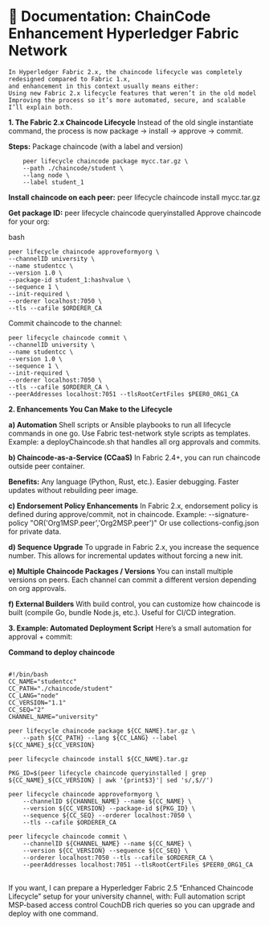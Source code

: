 # 📘 **Documentation: ChainCode Enhancement Hyperledger Fabric Network**
    In Hyperledger Fabric 2.x, the chaincode lifecycle was completely redesigned compared to Fabric 1.x,
    and enhancement in this context usually means either:
    Using new Fabric 2.x lifecycle features that weren’t in the old model
    Improving the process so it’s more automated, secure, and scalable
    I’ll explain both.

**1. The Fabric 2.x Chaincode Lifecycle**
    Instead of the old single instantiate command, the process is now package → install → approve → commit.

**Steps:**
    Package chaincode (with a label and version)

        peer lifecycle chaincode package mycc.tar.gz \
        --path ./chaincode/student \
        --lang node \
        --label student_1

**Install chaincode on each peer:**
    peer lifecycle chaincode install mycc.tar.gz

**Get package ID:**
    peer lifecycle chaincode queryinstalled
    Approve chaincode for your org:

bash

    peer lifecycle chaincode approveformyorg \
    --channelID university \
    --name studentcc \
    --version 1.0 \
    --package-id student_1:hashvalue \
    --sequence 1 \
    --init-required \
    --orderer localhost:7050 \
    --tls --cafile $ORDERER_CA

Commit chaincode to the channel:

    peer lifecycle chaincode commit \
    --channelID university \
    --name studentcc \
    --version 1.0 \
    --sequence 1 \
    --init-required \
    --orderer localhost:7050 \
    --tls --cafile $ORDERER_CA \
    --peerAddresses localhost:7051 --tlsRootCertFiles $PEER0_ORG1_CA

**2. Enhancements You Can Make to the Lifecycle**

**a) Automation**
    Shell scripts or Ansible playbooks to run all lifecycle commands in one go.
    Use Fabric test-network style scripts as templates.
    Example: a deployChaincode.sh that handles all org approvals and commits.

**b) Chaincode-as-a-Service (CCaaS)**
    In Fabric 2.4+, you can run chaincode outside peer container.

**Benefits:**
    Any language (Python, Rust, etc.).
    Easier debugging.
    Faster updates without rebuilding peer image.

**c) Endorsement Policy Enhancements**
    In Fabric 2.x, endorsement policy is defined during approve/commit, not in chaincode.
    Example:
    --signature-policy "OR('Org1MSP.peer','Org2MSP.peer')"
    Or use collections-config.json for private data.

**d) Sequence Upgrade**
    To upgrade in Fabric 2.x, you increase the sequence number.
    This allows for incremental updates without forcing a new init.

**e) Multiple Chaincode Packages / Versions**
    You can install multiple versions on peers.
    Each channel can commit a different version depending on org approvals.

**f) External Builders**
    With build control, you can customize how chaincode is built (compile Go, bundle Node.js, etc.).
    Useful for CI/CD integration.

**3. Example: Automated Deployment Script**
    Here’s a small automation for approval + commit:

**Command to deploy chaincode**

##
    #!/bin/bash
    CC_NAME="studentcc"
    CC_PATH="./chaincode/student"
    CC_LANG="node"
    CC_VERSION="1.1"
    CC_SEQ="2"
    CHANNEL_NAME="university"

    peer lifecycle chaincode package ${CC_NAME}.tar.gz \
        --path ${CC_PATH} --lang ${CC_LANG} --label ${CC_NAME}_${CC_VERSION}
    
    peer lifecycle chaincode install ${CC_NAME}.tar.gz

    PKG_ID=$(peer lifecycle chaincode queryinstalled | grep ${CC_NAME}_${CC_VERSION} | awk '{print$3}'| sed 's/,$//')

    peer lifecycle chaincode approveformyorg \
        --channelID ${CHANNEL_NAME} --name ${CC_NAME} \
        --version ${CC_VERSION} --package-id ${PKG_ID} \
        --sequence ${CC_SEQ} --orderer localhost:7050 \
        --tls --cafile $ORDERER_CA

    peer lifecycle chaincode commit \
        --channelID ${CHANNEL_NAME} --name ${CC_NAME} \
        --version ${CC_VERSION} --sequence ${CC_SEQ} \
        --orderer localhost:7050 --tls --cafile $ORDERER_CA \
        --peerAddresses localhost:7051 --tlsRootCertFiles $PEER0_ORG1_CA

##

If you want, I can prepare a Hyperledger Fabric 2.5 “Enhanced Chaincode Lifecycle” setup for your university channel,
with:
Full automation script\
MSP-based access control
CouchDB rich queries
so you can upgrade and deploy with one command.